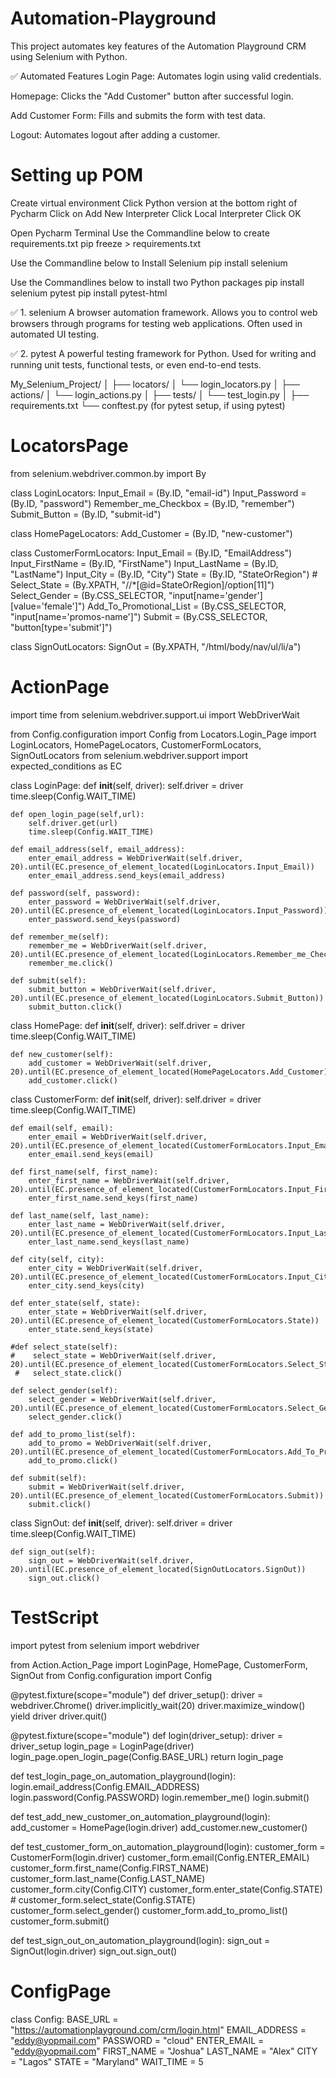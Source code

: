 # Automation-Playground
This project automates key features of the Automation Playground CRM using Selenium with Python.

✅ Automated Features
Login Page: Automates login using valid credentials.

Homepage: Clicks the "Add Customer" button after successful login.

Add Customer Form: Fills and submits the form with test data.

Logout: Automates logout after adding a customer.

# Setting up POM
Create virtual environment 
Click Python version at the bottom right of Pycharm
Click on Add New Interpreter
Click Local Interpreter
Click OK

Open Pycharm Terminal
Use the Commandline below to create requirements.txt 
pip freeze > requirements.txt

Use the Commandline below to Install Selenium 
pip install selenium

Use the Commandlines below to install two Python packages
pip install selenium pytest
pip install pytest-html

✅ 1. selenium
A browser automation framework.
Allows you to control web browsers through programs for testing web applications.
Often used in automated UI testing.

✅ 2. pytest
A powerful testing framework for Python.
Used for writing and running unit tests, functional tests, or even end-to-end tests.

My_Selenium_Project/
│
├── locators/
│   └── login_locators.py
│
├── actions/
│   └── login_actions.py
│
├── tests/
│   └── test_login.py
│
├── requirements.txt
└── conftest.py (for pytest setup, if using pytest)

# LocatorsPage
from selenium.webdriver.common.by import By


class LoginLocators:
      Input_Email = (By.ID, "email-id")
      Input_Password = (By.ID, "password")
      Remember_me_Checkbox = (By.ID, "remember")
      Submit_Button = (By.ID, "submit-id")

class HomePageLocators:
      Add_Customer = (By.ID, "new-customer")

class CustomerFormLocators:
      Input_Email = (By.ID, "EmailAddress")
      Input_FirstName = (By.ID, "FirstName")
      Input_LastName = (By.ID, "LastName")
      Input_City = (By.ID, "City")
      State = (By.ID, "StateOrRegion")
      # Select_State = (By.XPATH, "//*[@id=StateOrRegion]/option[11]")
      Select_Gender = (By.CSS_SELECTOR, "input[name='gender'][value='female']")
      Add_To_Promotional_List = (By.CSS_SELECTOR, "input[name='promos-name']")
      Submit = (By.CSS_SELECTOR, "button[type='submit']")

class SignOutLocators:
      SignOut = (By.XPATH, "/html/body/nav/ul/li/a")

# ActionPage
import time
from selenium.webdriver.support.ui import WebDriverWait

from Config.configuration import Config
from Locators.Login_Page import LoginLocators, HomePageLocators, CustomerFormLocators, SignOutLocators
from selenium.webdriver.support import expected_conditions as EC


class LoginPage:
    def __init__(self, driver):
        self.driver = driver
        time.sleep(Config.WAIT_TIME)

    def open_login_page(self,url):
        self.driver.get(url)
        time.sleep(Config.WAIT_TIME)

    def email_address(self, email_address):
        enter_email_address = WebDriverWait(self.driver, 20).until(EC.presence_of_element_located(LoginLocators.Input_Email))
        enter_email_address.send_keys(email_address)

    def password(self, password):
        enter_password = WebDriverWait(self.driver, 20).until(EC.presence_of_element_located(LoginLocators.Input_Password))
        enter_password.send_keys(password)

    def remember_me(self):
        remember_me = WebDriverWait(self.driver, 20).until(EC.presence_of_element_located(LoginLocators.Remember_me_Checkbox))
        remember_me.click()

    def submit(self):
        submit_button = WebDriverWait(self.driver, 20).until(EC.presence_of_element_located(LoginLocators.Submit_Button))
        submit_button.click()

class HomePage:
    def __init__(self, driver):
        self.driver = driver
        time.sleep(Config.WAIT_TIME)

    def new_customer(self):
        add_customer = WebDriverWait(self.driver, 20).until(EC.presence_of_element_located(HomePageLocators.Add_Customer))
        add_customer.click()

class CustomerForm:
    def __init__(self, driver):
        self.driver = driver
        time.sleep(Config.WAIT_TIME)

    def email(self, email):
        enter_email = WebDriverWait(self.driver, 20).until(EC.presence_of_element_located(CustomerFormLocators.Input_Email))
        enter_email.send_keys(email)

    def first_name(self, first_name):
        enter_first_name = WebDriverWait(self.driver, 20).until(EC.presence_of_element_located(CustomerFormLocators.Input_FirstName))
        enter_first_name.send_keys(first_name)

    def last_name(self, last_name):
        enter_last_name = WebDriverWait(self.driver, 20).until(EC.presence_of_element_located(CustomerFormLocators.Input_LastName))
        enter_last_name.send_keys(last_name)

    def city(self, city):
        enter_city = WebDriverWait(self.driver, 20).until(EC.presence_of_element_located(CustomerFormLocators.Input_City))
        enter_city.send_keys(city)

    def enter_state(self, state):
        enter_state = WebDriverWait(self.driver, 20).until(EC.presence_of_element_located(CustomerFormLocators.State))
        enter_state.send_keys(state)

    #def select_state(self):
    #    select_state = WebDriverWait(self.driver, 20).until(EC.presence_of_element_located(CustomerFormLocators.Select_State))
     #   select_state.click()

    def select_gender(self):
        select_gender = WebDriverWait(self.driver, 20).until(EC.presence_of_element_located(CustomerFormLocators.Select_Gender))
        select_gender.click()

    def add_to_promo_list(self):
        add_to_promo = WebDriverWait(self.driver, 20).until(EC.presence_of_element_located(CustomerFormLocators.Add_To_Promotional_List))
        add_to_promo.click()

    def submit(self):
        submit = WebDriverWait(self.driver, 20).until(EC.presence_of_element_located(CustomerFormLocators.Submit))
        submit.click()

class SignOut:
    def __init__(self, driver):
        self.driver = driver
        time.sleep(Config.WAIT_TIME)

    def sign_out(self):
        sign_out = WebDriverWait(self.driver, 20).until(EC.presence_of_element_located(SignOutLocators.SignOut))
        sign_out.click()

# TestScript
import pytest
from selenium import webdriver

from Action.Action_Page import LoginPage, HomePage, CustomerForm, SignOut
from Config.configuration import Config


@pytest.fixture(scope="module")
def driver_setup():
    driver = webdriver.Chrome()
    driver.implicitly_wait(20)
    driver.maximize_window()
    yield driver
    driver.quit()

@pytest.fixture(scope="module")
def login(driver_setup):
    driver = driver_setup
    login_page = LoginPage(driver)
    login_page.open_login_page(Config.BASE_URL)
    return login_page

def test_login_page_on_automation_playground(login):
    login.email_address(Config.EMAIL_ADDRESS)
    login.password(Config.PASSWORD)
    login.remember_me()
    login.submit()

def test_add_new_customer_on_automation_playground(login):
    add_customer = HomePage(login.driver)
    add_customer.new_customer()

def test_customer_form_on_automation_playground(login):
    customer_form = CustomerForm(login.driver)
    customer_form.email(Config.ENTER_EMAIL)
    customer_form.first_name(Config.FIRST_NAME)
    customer_form.last_name(Config.LAST_NAME)
    customer_form.city(Config.CITY)
    customer_form.enter_state(Config.STATE)
    # customer_form.select_state(Config.STATE)
    customer_form.select_gender()
    customer_form.add_to_promo_list()
    customer_form.submit()

def test_sign_out_on_automation_playground(login):
    sign_out = SignOut(login.driver)
    sign_out.sign_out()

# ConfigPage
class Config:
      BASE_URL = "https://automationplayground.com/crm/login.html"
      EMAIL_ADDRESS = "eddy@yopmail.com"
      PASSWORD = "cloud"
      ENTER_EMAIL = "eddy@yopmail.com"
      FIRST_NAME = "Joshua"
      LAST_NAME = "Alex"
      CITY = "Lagos"
      STATE = "Maryland"
      WAIT_TIME = 5






